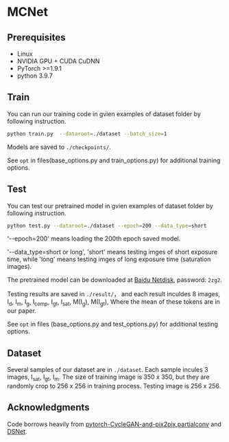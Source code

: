 # MCNet
## Prerequisites
- Linux 
- NVIDIA GPU + CUDA CuDNN 
- PyTorch >=1.9.1
- python 3.9.7

## Train
You can run our training code in gvien examples of dataset folder by following instruction.
```bash
python train.py  --dataroot=./dataset --batch_size=1
```
Models are saved to `./checkpoints/`.

See `opt` in files(base_options.py and train_options.py) for additional training options.

## Test
You can test our pretrained model in gvien examples of dataset folder by following instruction.
```bash
python test.py --dataroot=./dataset --epoch=200 --data_type=short
```
'--epoch=200' means loading the 200th epoch saved model.

'--data_type=short or long', 'short' means testing imges of short exposure time, while 'long' means testing imges of long exposure time (saturation images).

The pretrained model can be downloaded at [Baidu Netdisk](https://pan.baidu.com/s/1KpAx0z-aGZEECzMpzfzqZQ), password: `2zg2`.

Testing results are saved in `./result/`， and each result inculdes 8 images, I<sub>d</sub>, I<sub>m</sub>, I<sub>g</sub>, I<sub>comp</sub>, I<sub>gt</sub>, I<sub>sat</sub>, M(I<sub>g</sub>), M(I<sub>gt</sub>), Where the mean of these tokens are in our paper.

See `opt` in files (base_options.py and test_options.py) for additional testing options.

## Dataset
Several samples of our dataset are in `./dataset`. Each sample incules 3 images, I<sub>sat</sub>, I<sub>gt</sub>, I<sub>m</sub>. The size of training image is 350 x 350, but they are randomly crop to 256 x 256 in training process. Testing image is 256 x 256. 

## Acknowledgments
Code borrows heavily from [pytorch-CycleGAN-and-pix2pix](https://github.com/junyanz/pytorch-CycleGAN-and-pix2pix),[partialconv](https://github.com/NVIDIA/partialconv) and [DSNet](https://github.com/wangning-001/DSNet). 
